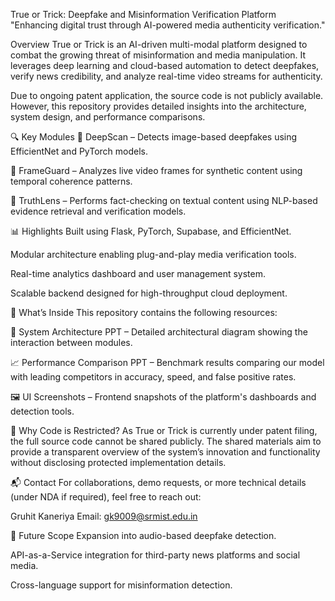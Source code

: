 True or Trick: Deepfake and Misinformation Verification Platform
"Enhancing digital trust through AI-powered media authenticity verification."

Overview
True or Trick is an AI-driven multi-modal platform designed to combat the growing threat of misinformation and media manipulation. It leverages deep learning and cloud-based automation to detect deepfakes, verify news credibility, and analyze real-time video streams for authenticity.

Due to ongoing patent application, the source code is not publicly available. However, this repository provides detailed insights into the architecture, system design, and performance comparisons.

🔍 Key Modules
🧠 DeepScan – Detects image-based deepfakes using EfficientNet and PyTorch models.

🎥 FrameGuard – Analyzes live video frames for synthetic content using temporal coherence patterns.

📰 TruthLens – Performs fact-checking on textual content using NLP-based evidence retrieval and verification models.

📊 Highlights
Built using Flask, PyTorch, Supabase, and EfficientNet.

Modular architecture enabling plug-and-play media verification tools.

Real-time analytics dashboard and user management system.

Scalable backend designed for high-throughput cloud deployment.

📁 What’s Inside
This repository contains the following resources:

🧱 System Architecture PPT – Detailed architectural diagram showing the interaction between modules.

📈 Performance Comparison PPT – Benchmark results comparing our model with leading competitors in accuracy, speed, and false positive rates.

🖼️ UI Screenshots – Frontend snapshots of the platform's dashboards and detection tools.

🔐 Why Code is Restricted?
As True or Trick is currently under patent filing, the full source code cannot be shared publicly. The shared materials aim to provide a transparent overview of the system’s innovation and functionality without disclosing protected implementation details.

📬 Contact
For collaborations, demo requests, or more technical details (under NDA if required), feel free to reach out:

Gruhit Kaneriya
Email: gk9009@srmist.edu.in

🚀 Future Scope
Expansion into audio-based deepfake detection.

API-as-a-Service integration for third-party news platforms and social media.

Cross-language support for misinformation detection.
